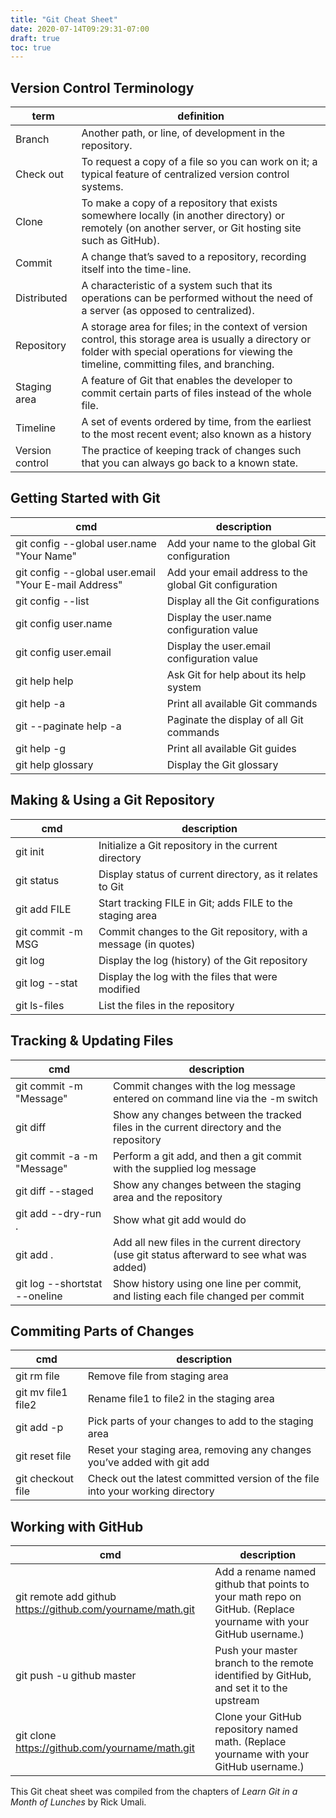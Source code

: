 ```yaml
---
title: "Git Cheat Sheet"
date: 2020-07-14T09:29:31-07:00
draft: true
toc: true
---
```


## Version Control Terminology

term | definition|
|----|-----------|
|Branch|Another path, or line, of development in the repository.|
|Check out|To request a copy of a file so you can work on it; a typical feature of centralized version control systems.|
|Clone|To make a copy of a repository that exists somewhere locally (in another directory) or remotely (on another server, or Git hosting site such as GitHub).|
|Commit|A change that’s saved to a repository, recording itself into the time-line.|
|Distributed|A characteristic of a system such that its operations can be performed without the need of a server (as opposed to centralized).|
|Repository|A storage area for files; in the context of version control, this storage area is usually a directory or folder with special operations for viewing the timeline, committing files, and branching.|
|Staging area|A feature of Git that enables the developer to commit certain parts of files instead of the whole file.|
|Timeline|A set of events ordered by time, from the earliest to the most recent event; also known as a history|
|Version control|The practice of keeping track of changes such that you can always go back to a known state.|


## Getting Started with Git

|cmd|description|
|---|-----------|
|git config --global user.name "Your Name"|Add your name to the global Git configuration|
|git config --global user.email "Your E-mail Address"|Add your email address to the global Git configuration|
|git config --list|Display all the Git configurations|
|git config user.name|Display the user.name configuration value|
|git config user.email|Display the user.email configuration value|
|git help help|Ask Git for help about its help system|
|git help -a|Print all available Git commands|
|git --paginate help -a|Paginate the display of all Git commands|
|git help -g|Print all available Git guides|
|git help glossary|Display the Git glossary|


## Making & Using a Git Repository
|cmd|description|
|---|-----------|
|git init|Initialize a Git repository in the current directory|
|git status|Display status of current directory, as it relates to Git|
|git add FILE|Start tracking FILE in Git; adds FILE to the staging area|
|git commit -m MSG|Commit changes to the Git repository, with a message (in quotes)|
|git log|Display the log (history) of the Git repository|
|git log --stat|Display the log with the files that were modified|
|git ls-files|List the files in the repository|

## Tracking & Updating Files
|cmd|description|
|---|-----------|
|git commit -m "Message"|Commit changes with the log message entered on command line via the -m switch|
|git diff|Show any changes between the tracked files in the current directory and the repository|
|git commit -a -m "Message"|Perform a git add, and then a git commit with the supplied log message|
|git diff --staged|Show any changes between the staging area and the repository|
|git add --dry-run .|Show what git add would do|
|git add .|Add all new files in the current directory (use git status afterward to see what was added)|
|git log --shortstat --oneline|Show history using one line per commit, and listing each file changed per commit|

## Commiting Parts of Changes
|cmd|description|
|---|-----------|
|git rm file|Remove file from staging area|
|git mv file1 file2|Rename file1 to file2 in the staging area|
|git add -p|Pick parts of your changes to add to the staging area|
|git reset file|Reset your staging area, removing any changes you’ve added with git add|
|git checkout file|Check out the latest committed version of the file into your working directory|

## Working with GitHub
|cmd|description|
|---|-----------|
|git remote add github https://github.com/yourname/math.git|Add a rename named github that points to your math repo on GitHub. (Replace yourname with your GitHub username.)|
|git push -u github master|Push your master branch to the remote identified by GitHub, and set it to the upstream|
|git clone https://github.com/yourname/math.git|Clone your GitHub repository named math. (Replace yourname with your GitHub username.)|

This Git cheat sheet was compiled from the chapters of *Learn Git in a Month of Lunches* by Rick Umali.